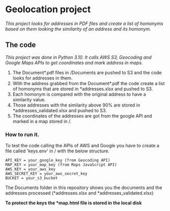 # Geolocation project
_This project looks for addresses in PDF files and create a list of homonyms based on them looking the similarity of an address and its homonym._

## The code
_This project was done in Python 3.10. It calls AWS S3, Geocoding and Google Maps APIs to get coordinates and mark address in maps._
1. The Document*.pdf files in /Documents are pushed to S3 and the code looks for addresses in them.
2. With the address grabbed from the Document*.pdf the code create a list of homonyms that are stored in *addresses.xlsx and pushed to S3.
3. Each homonym is compared with the original address to have a similarity value.
4. Those addresses with the similarity above 90% are stored in *addresses_validated.xlsx and pushed to S3.
5. The coordinates of the addresses are got from the google API and marked in a map stored in /.


### How to run it.
To test the code calling the APIs of AWS and Google you have to create a file called 'keys.env' in / with the below structure.
```
API_KEY = your_google_key (from Geocoding API)
MAP_KEY = your_map_key (from Maps JavaScript API)
AWS_KEY = your_aws_key
AWS_SECRET_KEY = your_aws_secret_key
BUCKET = your_s3_bucket
```
The Documents folder in this repository shows you the documents and the addresses processed (*addresses.xlsx and *addresses_validated.xlsx)

__To protect the keys the *map.html file is stored in the local disk__







